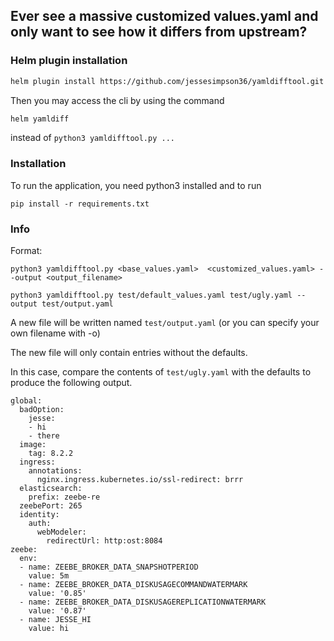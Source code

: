 ## Ever see a massive customized values.yaml and only want to see how it differs from upstream?


### Helm plugin installation

```sh
helm plugin install https://github.com/jessesimpson36/yamldifftool.git
```

Then you may access the cli by using the command

```sh
helm yamldiff
```

instead of `python3 yamldifftool.py ...`


### Installation

To run the application, you need python3 installed and to run
```
pip install -r requirements.txt
```


### Info

Format:
```
python3 yamldifftool.py <base_values.yaml>  <customized_values.yaml> --output <output_filename>
```

```
python3 yamldifftool.py test/default_values.yaml test/ugly.yaml --output test/output.yaml
```

A new file will be written named `test/output.yaml` (or you can specify your own filename with -o)

The new file will only contain entries without the defaults.

In this case, compare the contents of `test/ugly.yaml` with the defaults to produce the following output.

```
global:
  badOption:
    jesse:
    - hi
    - there
  image:
    tag: 8.2.2
  ingress:
    annotations:
      nginx.ingress.kubernetes.io/ssl-redirect: brrr
  elasticsearch:
    prefix: zeebe-re
  zeebePort: 265
  identity:
    auth:
      webModeler:
        redirectUrl: http:ost:8084
zeebe:
  env:
  - name: ZEEBE_BROKER_DATA_SNAPSHOTPERIOD
    value: 5m
  - name: ZEEBE_BROKER_DATA_DISKUSAGECOMMANDWATERMARK
    value: '0.85'
  - name: ZEEBE_BROKER_DATA_DISKUSAGEREPLICATIONWATERMARK
    value: '0.87'
  - name: JESSE_HI
    value: hi
```


